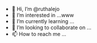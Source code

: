 - 👋 Hi, I’m @ruthalejo
- 👀 I’m interested in ...www
- 🌱 I’m currently learning ...
- 💞️ I’m looking to collaborate on ...
- 📫 How to reach me ...

<scrip>
  
  </scrip>
<!---
ruthalejo/ruthalejo is a ✨ special ✨ repository because its `README.md` (this file) appears on your GitHub profile.
You can click the Preview link to take a look at your changes.
--->

